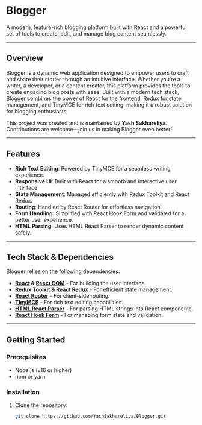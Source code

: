 # Blogger  
A modern, feature-rich blogging platform built with React and a powerful set of tools to create, edit, and manage blog content seamlessly.

---

## Overview  
Blogger is a dynamic web application designed to empower users to craft and share their stories through an intuitive interface. Whether you're a writer, a developer, or a content creator, this platform provides the tools to create engaging blog posts with ease. Built with a modern tech stack, Blogger combines the power of React for the frontend, Redux for state management, and TinyMCE for rich text editing, making it a robust solution for blogging enthusiasts.

This project was created and is maintained by **Yash Sakhareliya**. Contributions are welcome—join us in making Blogger even better!

---

## Features  
- **Rich Text Editing**: Powered by TinyMCE for a seamless writing experience.  
- **Responsive UI**: Built with React for a smooth and interactive user interface.  
- **State Management**: Managed efficiently with Redux Toolkit and React Redux.  
- **Routing**: Handled by React Router for effortless navigation.  
- **Form Handling**: Simplified with React Hook Form and validated for a better user experience.  
- **HTML Parsing**: Uses HTML React Parser to render dynamic content safely.  

---

## Tech Stack & Dependencies  
Blogger relies on the following dependencies:  
- **[React](https://reactjs.org/) & [React DOM](https://reactjs.org/)** - For building the user interface.  
- **[Redux Toolkit](https://redux-toolkit.js.org/) & [React Redux](https://react-redux.js.org/)** - For efficient state management.  
- **[React Router](https://reactrouter.com/)** - For client-side routing.  
- **[TinyMCE](https://www.tiny.cloud/)** - For rich text editing capabilities.  
- **[HTML React Parser](https://www.npmjs.com/package/html-react-parser)** - For parsing HTML strings into React components.  
- **[React Hook Form](https://react-hook-form.com/)** - For managing form state and validation.  

---

## Getting Started  

### Prerequisites  
- Node.js (v16 or higher)  
- npm or yarn  

### Installation  
1. Clone the repository:  
   ```bash  
   git clone https://github.com/YashSakhareliya/Blogger.git  